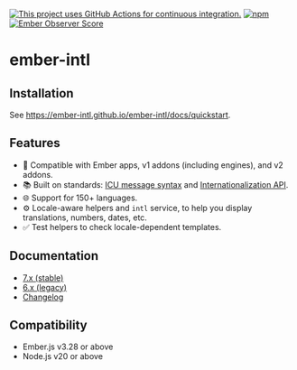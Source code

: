 [![This project uses GitHub Actions for continuous integration.](https://github.com/ember-intl/ember-intl/actions/workflows/ci-cd.yml/badge.svg)](https://github.com/ember-intl/ember-intl/actions/workflows/ci-cd.yml)
[![npm](https://img.shields.io/npm/dm/ember-intl.svg)](https://www.npmjs.com/package/ember-intl)
[![Ember Observer Score](http://emberobserver.com/badges/ember-intl.svg)](http://emberobserver.com/addons/ember-intl)

# ember-intl


## Installation

See https://ember-intl.github.io/ember-intl/docs/quickstart.


## Features

* 🐹 Compatible with Ember apps, v1 addons (including engines), and v2 addons.
* 📚 Built on standards: [ICU message syntax](https://formatjs.github.io/docs/core-concepts/icu-syntax/) and [Internationalization API](https://developer.mozilla.org/docs/Web/JavaScript/Reference/Global_Objects/Intl).
* 🌐 Support for 150+ languages.
* ⚙️ Locale-aware helpers and `intl` service, to help you display translations, numbers, dates, etc.
* ✅ Test helpers to check locale-dependent templates.


## Documentation

- [7.x (stable)](https://ember-intl.github.io/ember-intl/)
- [6.x (legacy)](https://ember-intl.github.io/ember-intl/versions/v6.5.6/)
- [Changelog](https://github.com/ember-intl/ember-intl/blob/main/packages/ember-intl/CHANGELOG.md)


## Compatibility

* Ember.js v3.28 or above
* Node.js v20 or above
